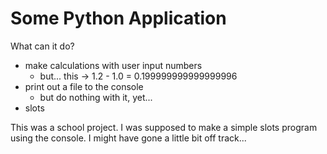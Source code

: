 # Some Python Application

What can it do?

 - make calculations with user input numbers
   - but... this -> 1.2 - 1.0 = 0.199999999999999996
 - print out a file to the console
   - but do nothing with it, yet...
 - slots

This was a school project. I was supposed to make a simple slots program using the console.
I might have gone a little bit off track...
